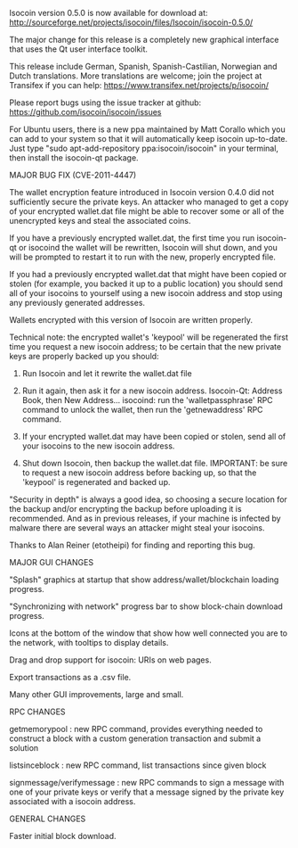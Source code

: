 Isocoin version 0.5.0 is now available for download at:
http://sourceforge.net/projects/isocoin/files/Isocoin/isocoin-0.5.0/

The major change for this release is a completely new graphical interface that uses the Qt user interface toolkit.

This release include German, Spanish, Spanish-Castilian, Norwegian and Dutch translations. More translations are welcome; join the project at Transifex if you can help:
https://www.transifex.net/projects/p/isocoin/

Please report bugs using the issue tracker at github:
https://github.com/isocoin/isocoin/issues

For Ubuntu users, there is a new ppa maintained by Matt Corallo which you can add to your system so that it will automatically keep isocoin up-to-date.  Just type "sudo apt-add-repository ppa:isocoin/isocoin" in your terminal, then install the isocoin-qt package.

MAJOR BUG FIX  (CVE-2011-4447)

The wallet encryption feature introduced in Isocoin version 0.4.0 did not sufficiently secure the private keys. An attacker who
managed to get a copy of your encrypted wallet.dat file might be able to recover some or all of the unencrypted keys and steal the
associated coins.

If you have a previously encrypted wallet.dat, the first time you run isocoin-qt or isocoind the wallet will be rewritten, Isocoin will
shut down, and you will be prompted to restart it to run with the new, properly encrypted file.

If you had a previously encrypted wallet.dat that might have been copied or stolen (for example, you backed it up to a public
location) you should send all of your isocoins to yourself using a new isocoin address and stop using any previously generated addresses.

Wallets encrypted with this version of Isocoin are written properly.

Technical note: the encrypted wallet's 'keypool' will be regenerated the first time you request a new isocoin address; to be certain that the
new private keys are properly backed up you should:

1. Run Isocoin and let it rewrite the wallet.dat file

2. Run it again, then ask it for a new isocoin address.
Isocoin-Qt: Address Book, then New Address...
isocoind: run the 'walletpassphrase' RPC command to unlock the wallet,  then run the 'getnewaddress' RPC command.

3. If your encrypted wallet.dat may have been copied or stolen, send  all of your isocoins to the new isocoin address.

4. Shut down Isocoin, then backup the wallet.dat file.
IMPORTANT: be sure to request a new isocoin address before backing up, so that the 'keypool' is regenerated and backed up.

"Security in depth" is always a good idea, so choosing a secure location for the backup and/or encrypting the backup before uploading it is recommended. And as in previous releases, if your machine is infected by malware there are several ways an attacker might steal your isocoins.

Thanks to Alan Reiner (etotheipi) for finding and reporting this bug.

MAJOR GUI CHANGES

"Splash" graphics at startup that show address/wallet/blockchain loading progress.

"Synchronizing with network" progress bar to show block-chain download progress.

Icons at the bottom of the window that show how well connected you are to the network, with tooltips to display details.

Drag and drop support for isocoin: URIs on web pages.

Export transactions as a .csv file.

Many other GUI improvements, large and small.

RPC CHANGES

getmemorypool : new RPC command, provides everything needed to construct a block with a custom generation transaction and submit a solution

listsinceblock : new RPC command, list transactions since given block

signmessage/verifymessage : new RPC commands to sign a message with one of your private keys or verify that a message signed by the private key associated with a isocoin address.

GENERAL CHANGES

Faster initial block download.
